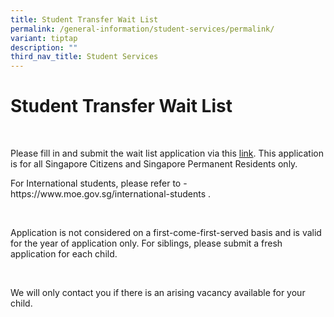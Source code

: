 ```yaml
---
title: Student Transfer Wait List
permalink: /general-information/student-services/permalink/
variant: tiptap
description: ""
third_nav_title: Student Services
---
```

<h1><strong>Student Transfer Wait List</strong></h1><p>&nbsp;</p><p>Please fill in and submit the wait list application via this <a href="https://go.gov.sg/xpsstudenttransferwaitlistform" rel="noopener noreferrer nofollow" target="_blank">link</a>. This application is for all Singapore Citizens and Singapore Permanent Residents only.</p><p>For International students, please refer to - <a rel="noopener noreferrer nofollow" target="_blank">https://www.moe.gov.sg/international-students</a> .</p><p>&nbsp;</p><p>Application is not considered on a first-come-first-served basis and is valid for the year of application only. For siblings, please submit a fresh application for each child.&nbsp;</p><p>&nbsp;</p><p>We will only contact you if there is an arising vacancy available for your child.</p>
